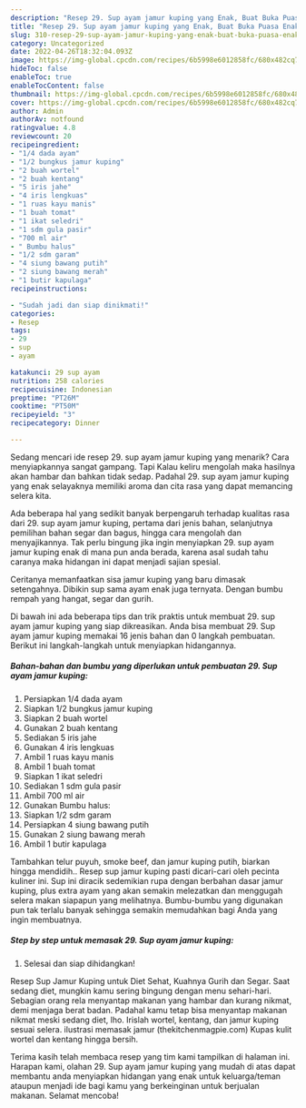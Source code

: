 ```yaml
---
description: "Resep 29. Sup ayam jamur kuping yang Enak, Buat Buka Puasa Enak"
title: "Resep 29. Sup ayam jamur kuping yang Enak, Buat Buka Puasa Enak"
slug: 310-resep-29-sup-ayam-jamur-kuping-yang-enak-buat-buka-puasa-enak
category: Uncategorized
date: 2022-04-26T18:32:04.093Z
image: https://img-global.cpcdn.com/recipes/6b5998e6012858fc/680x482cq70/29-sup-ayam-jamur-kuping-foto-resep-utama.jpg
hideToc: false
enableToc: true
enableTocContent: false
thumbnail: https://img-global.cpcdn.com/recipes/6b5998e6012858fc/680x482cq70/29-sup-ayam-jamur-kuping-foto-resep-utama.jpg
cover: https://img-global.cpcdn.com/recipes/6b5998e6012858fc/680x482cq70/29-sup-ayam-jamur-kuping-foto-resep-utama.jpg
author: Admin
authorAv: notfound
ratingvalue: 4.8
reviewcount: 20
recipeingredient:
- "1/4 dada ayam"
- "1/2 bungkus jamur kuping"
- "2 buah wortel"
- "2 buah kentang"
- "5 iris jahe"
- "4 iris lengkuas"
- "1 ruas kayu manis"
- "1 buah tomat"
- "1 ikat seledri"
- "1 sdm gula pasir"
- "700 ml air"
- " Bumbu halus"
- "1/2 sdm garam"
- "4 siung bawang putih"
- "2 siung bawang merah"
- "1 butir kapulaga"
recipeinstructions:

- "Sudah jadi dan siap dinikmati!"
categories:
- Resep
tags:
- 29
- sup
- ayam

katakunci: 29 sup ayam 
nutrition: 258 calories
recipecuisine: Indonesian
preptime: "PT26M"
cooktime: "PT50M"
recipeyield: "3"
recipecategory: Dinner

---
```



Sedang mencari ide resep 29. sup ayam jamur kuping yang menarik? Cara menyiapkannya sangat gampang. Tapi Kalau keliru mengolah maka hasilnya akan hambar dan bahkan tidak sedap. Padahal 29. sup ayam jamur kuping yang enak selayaknya memiliki aroma dan cita rasa yang dapat memancing selera kita.


Ada beberapa hal yang sedikit banyak berpengaruh terhadap kualitas rasa dari 29. sup ayam jamur kuping, pertama dari jenis bahan, selanjutnya pemilihan bahan segar dan bagus, hingga cara mengolah dan menyajikannya. Tak perlu bingung jika ingin menyiapkan 29. sup ayam jamur kuping enak di mana pun anda berada, karena asal sudah tahu caranya maka hidangan ini dapat menjadi sajian spesial.

Ceritanya memanfaatkan sisa jamur kuping yang baru dimasak setengahnya. Dibikin sup sama ayam enak juga ternyata. Dengan bumbu rempah yang hangat, segar dan gurih.


Di bawah ini ada beberapa tips dan trik praktis untuk membuat 29. sup ayam jamur kuping yang siap dikreasikan. Anda bisa membuat 29. Sup ayam jamur kuping memakai 16 jenis bahan dan 0 langkah pembuatan. Berikut ini langkah-langkah untuk menyiapkan hidangannya.

<!--inarticleads1-->

##### Bahan-bahan dan bumbu yang diperlukan untuk pembuatan 29. Sup ayam jamur kuping:

1. Persiapkan 1/4 dada ayam
1. Siapkan 1/2 bungkus jamur kuping
1. Siapkan 2 buah wortel
1. Gunakan 2 buah kentang
1. Sediakan 5 iris jahe
1. Gunakan 4 iris lengkuas
1. Ambil 1 ruas kayu manis
1. Ambil 1 buah tomat
1. Siapkan 1 ikat seledri
1. Sediakan 1 sdm gula pasir
1. Ambil 700 ml air
1. Gunakan  Bumbu halus:
1. Siapkan 1/2 sdm garam
1. Persiapkan 4 siung bawang putih
1. Gunakan 2 siung bawang merah
1. Ambil 1 butir kapulaga


Tambahkan telur puyuh, smoke beef, dan jamur kuping putih, biarkan hingga mendidih.. Resep sup jamur kuping pasti dicari-cari oleh pecinta kuliner ini. Sup ini diracik sedemikian rupa dengan berbahan dasar jamur kuping, plus extra ayam yang akan semakin melezatkan dan menggugah selera makan siapapun yang melihatnya. Bumbu-bumbu yang digunakan pun tak terlalu banyak sehingga semakin memudahkan bagi Anda yang ingin membuatnya. 

<!--inarticleads2-->

##### Step by step untuk memasak 29. Sup ayam jamur kuping:


1. Selesai dan siap dihidangkan!

Resep Sup Jamur Kuping untuk Diet Sehat, Kuahnya Gurih dan Segar. Saat sedang diet, mungkin kamu sering bingung dengan menu sehari-hari. Sebagian orang rela menyantap makanan yang hambar dan kurang nikmat, demi menjaga berat badan. Padahal kamu tetap bisa menyantap makanan nikmat meski sedang diet, lho. Irislah wortel, kentang, dan jamur kuping sesuai selera. ilustrasi memasak jamur (thekitchenmagpie.com) Kupas kulit wortel dan kentang hingga bersih. 

Terima kasih telah membaca resep yang tim kami tampilkan di halaman ini. Harapan kami, olahan 29. Sup ayam jamur kuping yang mudah di atas dapat membantu anda menyiapkan hidangan yang enak untuk keluarga/teman ataupun menjadi ide bagi kamu yang berkeinginan untuk berjualan makanan. Selamat mencoba!
